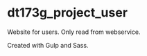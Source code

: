 # dt173g_project_user

Website for users. Only read from webservice. 

Created with Gulp and Sass. 
